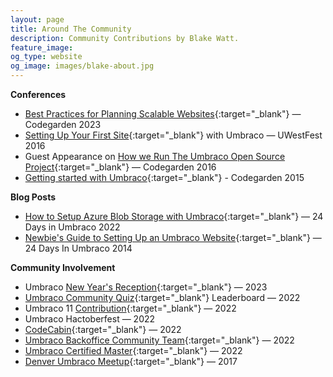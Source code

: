 ```yaml
---
layout: page
title: Around The Community
description: Community Contributions by Blake Watt.
feature_image: 
og_type: website
og_image: images/blake-about.jpg 
---
```


**Conferences**

* [Best Practices for Planning Scalable Websites](https://codegarden.umbraco.com/codegarden-program/speakers/){:target="_blank"} &mdash; Codegarden 2023
* [Setting Up Your First Site](https://www.youtube.com/watch?v=mBZDXgdcSPU&ab_channel=uWestFest){:target="_blank"} with Umbraco &mdash; UWestFest 2016
* Guest Appearance on [How we Run The Umbraco Open Source Project](https://vimeo.com/183479448){:target="_blank"} &mdash; Codegarden 2016
* [Getting started with Umbraco](https://vimeo.com/132815032){:target="_blank"} - Codegarden 2015

**Blog Posts**

- [How to Setup Azure Blob Storage with Umbraco](https://24days.in/umbraco-cms/2022/configure-azure-for-media/){:target="_blank"} &mdash; 24 Days in Umbraco 2022
- [Newbie's Guide to Setting Up an Umbraco Website](https://archive.24days.in/umbraco-cms/2014/how-to-set-up-an-umbraco-site/){:target="_blank"} &mdash; 24 Days In Umbraco 2014

**Community Involvement**

- Umbraco [New Year's Reception](https://webapp.spotme.com/login/umbraco/nyr2023){:target="_blank"} &mdash; 2023
- [Umbraco Community Quiz](https://communityquiz.net/leaderboard/){:target="_blank"} Leaderboard &mdash; 2022
- Umbraco 11 [Contribution](https://umbraco.com/blog/umbraco-11-release/){:target="_blank"} &mdash; 2022
- Umbraco Hactoberfest &mdash; 2022
- [CodeCabin](https://twitter.com/codecabin/status/1575786922601218048){:target="_blank"} &mdash; 2022
- [Umbraco Backoffice Community Team](https://umbraco.com/blog/introducing-the-new-new-backoffice-community-team/){:target="_blank"} &mdash; 2022
- [Umbraco Certified Master](https://umbraco.com/training/certified-developers/developer/?id=08b50a85-1492-4334-9561-efafa0004aeb){:target="_blank"} &mdash; 2022
- [Denver Umbraco Meetup](https://www.meetup.com/denver-area-umbraco-meetup/){:target="_blank"} &mdash; 2017